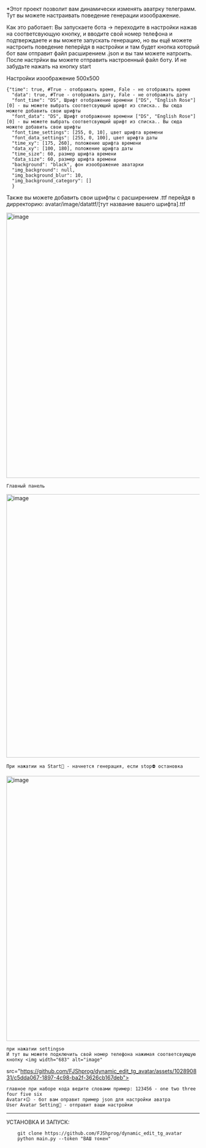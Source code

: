 *Этот проект позволит вам динамически изменять аватрку телеграмм. Тут вы можете настраивать поведение генерации изоображение. 

Как это работает:
  Вы запускаете бота -> переходите в настройки нажав на соответсвующую кнопку, и вводите свой номер телефона и подтверждаете
  и вы можете запускать генерацию, но вы ещё можете настроить поведение пеперйдя в настройки и там будет кнопка который бот вам отправит файл расширением .json и вы там можете натроить. После настрйки вы можете отправить настроенный     файл боту. И не забудьте нажать на кнопку start

Настройки изоображение 500x500

    {"time": true, #True - отображать время, Fale - не отображать время 
      "data": true, #True - отображать дату, Fale - не отображать дату
      "font_time": "DS", Шрифт отображение времени ["DS", "English Rose"][0] - вы можете выбрать соответсвующий шрифт из списка.. Вы сюда можете добавить свои шрифты
      "font_data": "DS", Шрифт отображение времени ["DS", "English Rose"][0] - вы можете выбрать соответсвующий шрифт из списка.. Вы сюда можете добавить свои шрифты
      "font_time_settings": [255, 0, 10], цвет шрифта времени
      "font_data_settings": [255, 0, 100], цвет шрифта даты
      "time_xy": [175, 260], положение шрифта времени 
      "data_xy": [100, 180], положение шрифта даты 
      "time_size": 60, размер шрифта времени
      "data_size": 60, размер шрифта времени
      "background": "black", фон изоображение аватарки
      "img_background": null,
      "img_background_blur": 10,
      "img_background_category": []
      }


  Также вы можете добавить свои шрифты с расширением .ttf перейдя в дирректорию: avatar/image/datattf/[тут название вашего шрифта].ttf
  
  
  
  <img width="692" alt="image" src="https://github.com/FJShprog/dynamic_edit_tg_avatar/assets/102890831/097d7582-d7fd-42dc-a586-c04a5c93d517">
    
    Главный панель
 
  <img width="687" alt="image" src="https://github.com/FJShprog/dynamic_edit_tg_avatar/assets/102890831/752e65c3-38ae-4bde-ad35-92ec1f465531">

    При нажатии на Start🚀 - начнется генерация, если stop⛔ остановка
 


  <img width="691" alt="image" src="https://github.com/FJShprog/dynamic_edit_tg_avatar/assets/102890831/92c865cb-a027-47dd-8de4-490d9b85c7c3">
  
    при нажатии settings⚙️
    И тут вы можете подключить свой номер телефона нажимая соответсвующую кнопку <img width="683" alt="image" 
    
  src="https://github.com/FJShprog/dynamic_edit_tg_avatar/assets/102890831/c5dda067-1897-4c98-ba2f-3626cb167deb">
    
    главное при наборе кода ведите словами пример: 123456 - one two three four five six
    Avatar⬇️😐 - бот вам оправит пример json для настройки аватра
    User Avatar Setting📃 - отправит ваши настройки
______________________
УСТАНОВКА И ЗАПУСК:


        git clone https://github.com/FJShprog/dynamic_edit_tg_avatar
        python main.py --token "ВАШ токен"

    




  

  
  

